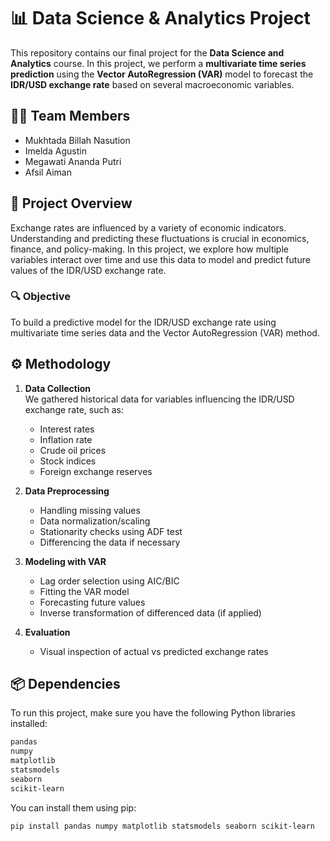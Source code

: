 # 📊 Data Science & Analytics Project

This repository contains our final project for the **Data Science and Analytics** course. In this project, we perform a **multivariate time series prediction** using the **Vector AutoRegression (VAR)** model to forecast the **IDR/USD exchange rate** based on several macroeconomic variables.

## 👨‍💻 Team Members

- Mukhtada Billah Nasution  
- Imelda Agustin  
- Megawati Ananda Putri  
- Afsil Aiman


## 📌 Project Overview

Exchange rates are influenced by a variety of economic indicators. Understanding and predicting these fluctuations is crucial in economics, finance, and policy-making. In this project, we explore how multiple variables interact over time and use this data to model and predict future values of the IDR/USD exchange rate.

### 🔍 Objective
To build a predictive model for the IDR/USD exchange rate using multivariate time series data and the Vector AutoRegression (VAR) method.

## ⚙️ Methodology

1. **Data Collection**  
   We gathered historical data for variables influencing the IDR/USD exchange rate, such as:
   - Interest rates  
   - Inflation rate  
   - Crude oil prices  
   - Stock indices  
   - Foreign exchange reserves  

2. **Data Preprocessing**  
   - Handling missing values  
   - Data normalization/scaling  
   - Stationarity checks using ADF test  
   - Differencing the data if necessary  

3. **Modeling with VAR**  
   - Lag order selection using AIC/BIC  
   - Fitting the VAR model  
   - Forecasting future values  
   - Inverse transformation of differenced data (if applied)  

4. **Evaluation**  
   - Visual inspection of actual vs predicted exchange rates  

## 📦 Dependencies

To run this project, make sure you have the following Python libraries installed:

```bash
pandas
numpy
matplotlib
statsmodels
seaborn
scikit-learn
```
You can install them using pip:
```bash
pip install pandas numpy matplotlib statsmodels seaborn scikit-learn
```
